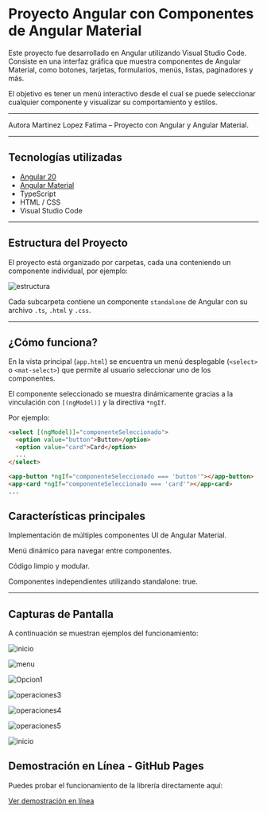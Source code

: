 # Proyecto Angular con Componentes de Angular Material

Este proyecto fue desarrollado en Angular utilizando Visual Studio Code. Consiste en una interfaz gráfica que muestra componentes de Angular Material, como botones, tarjetas, formularios, menús, listas, paginadores y más.

El objetivo es tener un menú interactivo desde el cual se puede seleccionar cualquier componente y visualizar su comportamiento y estilos.

---

Autora
Martinez Lopez Fatima – Proyecto con Angular y Angular Material.

---
##  Tecnologías utilizadas

- [Angular 20 ](https://angular.io/)
- [Angular Material](https://material.angular.io/)
- TypeScript
- HTML / CSS
- Visual Studio Code

---

##  Estructura del Proyecto

El proyecto está organizado por carpetas, cada una conteniendo un componente individual, por ejemplo:

![estructura](capturas_de_pantalla/formato.png)


Cada subcarpeta contiene un componente `standalone` de Angular con su archivo `.ts`, `.html` y `.css`.

---

##  ¿Cómo funciona?

En la vista principal (`app.html`) se encuentra un menú desplegable (`<select>` o `<mat-select>`) que permite al usuario seleccionar uno de los componentes.

El componente seleccionado se muestra dinámicamente gracias a la vinculación con `[(ngModel)]` y la directiva `*ngIf`.

Por ejemplo:

```html
<select [(ngModel)]="componenteSeleccionado">
  <option value="button">Button</option>
  <option value="card">Card</option>
  ...
</select>

<app-button *ngIf="componenteSeleccionado === 'button'"></app-button>
<app-card *ngIf="componenteSeleccionado === 'card'"></app-card>
...
```
##  Características principales

Implementación de múltiples componentes UI de Angular Material.

Menú dinámico para navegar entre componentes.

Código limpio y modular.

Componentes independientes utilizando standalone: true.

---

## Capturas de Pantalla

A continuación se muestran ejemplos del funcionamiento:


![inicio](capturas_de_pantalla/inicio.png)

![menu](capturas_de_pantalla/menu.png)

![Opcion1](capturas_de_pantalla/Opcion1.png)

![operaciones3](capturas_de_pantalla/Opcion2.png)

![operaciones4](capturas_de_pantalla/Opcion3.png)

![operaciones5](capturas_de_pantalla/Opcion4.png)

![inicio](capturas_de_pantalla/Opcion5.png)

## Demostración en Línea - GitHub Pages

Puedes probar el funcionamiento de la librería directamente aquí:

[Ver demostración en línea](https://fatimamartinezlpz.github.io/LibreriaJavaScript/)
